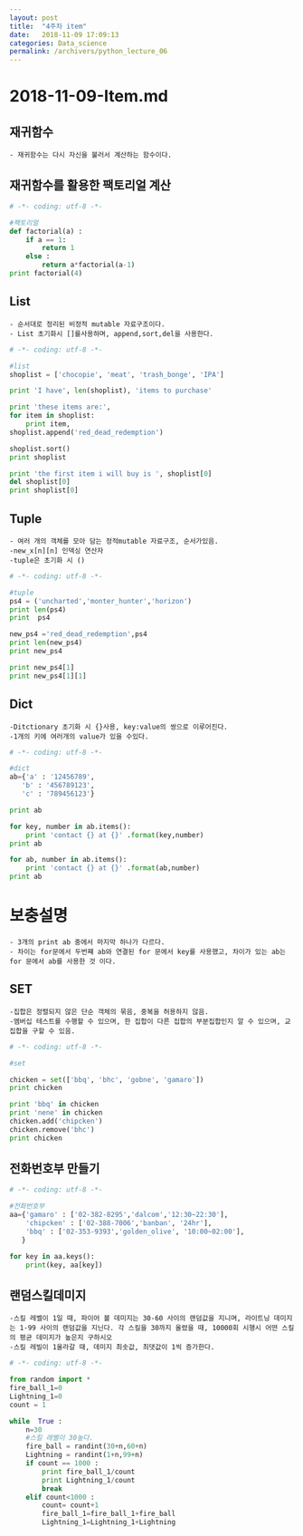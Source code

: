 ```yaml
---
layout: post
title:  "4주차 item"
date:   2018-11-09 17:09:13
categories: Data_science
permalink: /archivers/python_lecture_06
---
```


# 2018-11-09-Item.md

## 재귀함수

	- 재귀함수는 다시 자신을 불러서 계산하는 함수이다.

## 재귀함수를 활용한 팩토리얼 계산 

```python
# -*- coding: utf-8 -*-

#팩토리얼
def factorial(a) :
    if a == 1:
        return 1
    else :
        return a*factorial(a-1)
print factorial(4)

```

## List

	- 순서대로 정리된 비정적 mutable 자료구조이다.
	- List 초기화시 []를사용하며, append,sort,del을 사용한다.

```python
# -*- coding: utf-8 -*-

#list 
shoplist = ['chocopie', 'meat', 'trash_bonge', 'IPA']

print 'I have', len(shoplist), 'items to purchase'

print 'these items are:',
for item in shoplist:
    print item,
shoplist.append('red_dead_redemption')

shoplist.sort()
print shoplist

print 'the first item i will buy is ', shoplist[0]
del shoplist[0]
print shoplist[0]
```

## Tuple
	- 여러 개의 객체를 모아 담는 정적mutable 자료구조, 순서가있음.
	-new_x[n][n] 인덱싱 연산자 
	-tuple은 초기화 시 ()

```python
# -*- coding: utf-8 -*-

#tuple
ps4 = ('uncharted','monter_hunter','horizon')
print len(ps4)
print  ps4

new_ps4 ='red_dead_redemption',ps4
print len(new_ps4)
print new_ps4 

print new_ps4[1]
print new_ps4[1][1]

```

## Dict
	-Ditctionary 초기화 시 {}사용, key:value의 쌍으로 이루어진다. 
	-1개의 키에 여러개의 value가 있을 수있다.

```python
# -*- coding: utf-8 -*-

#dict
ab={'a' : '12456789',
   'b' : '456789123',
   'c' : '789456123'}

print ab

for key, number in ab.items():  
    print 'contact {} at {}' .format(key,number)   
print ab

for ab, number in ab.items():
    print 'contact {} at {}' .format(ab,number)  
print ab

```
# 보충설명
	- 3개의 print ab 중에서 마지막 하나가 다르다. 
	- 차이는 for문에서 두번쨰 ab와 연결된 for 문에서 key를 사용했고, 차이가 있는 ab는 for 문에서 ab를 사용한 것 이다.

## SET
	-집합은 정렬되지 않은 단순 객체의 묶음, 중복을 허용하지 않음.
	-멤버십 테스트를 수행할 수 있으며, 한 집합이 다른 집합의 부분집합인지 알 수 있으며, 교집합을 구할 수 있음.

```python
# -*- coding: utf-8 -*-

#set

chicken = set(['bbq', 'bhc', 'gobne', 'gamaro'])
print chicken

print 'bbq' in chicken
print 'nene' in chicken
chicken.add('chipcken')
chicken.remove('bhc')
print chicken
```


## 전화번호부 만들기

```python
# -*- coding: utf-8 -*-

#전화번호부 
aa={'gamaro' : ['02-382-8295','dalcom','12:30~22:30'],
    'chipcken' : ['02-388-7006','banban', '24hr'],
    'bbq' : ['02-353-9393','golden_olive', '10:00~02:00'],
   }

for key in aa.keys():
    print(key, aa[key])

```

## 랜덤스킬데미지
	-스킬 레벨이 1일 때, 파이어 볼 데미지는 30-60 사이의 랜덤값을 지니며, 라이트닝 데미지는 1-99 사이의 랜덤값을 지닌다. 각 스킬을 30까지 올렸을 때, 10000회 시행시 어떤 스킬의 평균 데미지가 높은지 구하시오
    -스킬 레빌이 1올라갈 때, 데미지 최솟값, 최댓값이 1씩 증가한다.

```python
# -*- coding: utf-8 -*-

from random import *
fire_ball_1=0
Lightning_1=0
count = 1

while  True : 
    n=30 
    #스킬 래벨이 30높다.
    fire_ball = randint(30+n,60+n)
    Lightning = randint(1+n,99+n)
    if count == 1000 :
        print fire_ball_1/count
        print Lightning_1/count
        break
    elif count<1000 :
        count= count+1
        fire_ball_1=fire_ball_1+fire_ball
        Lightning_1=Lightning_1+Lightning

```
